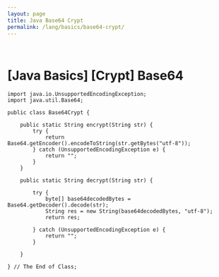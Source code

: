```yaml
---
layout: page
title: Java Base64 Crypt
permalink: /lang/basics/base64-crypt/
---
```


<br/>

# [Java Basics] [Crypt] Base64


    import java.io.UnsupportedEncodingException;
    import java.util.Base64;

    public class Base64Crypt {

        public static String encrypt(String str) {
            try {
                return Base64.getEncoder().encodeToString(str.getBytes("utf-8"));
            } catch (UnsupportedEncodingException e) {
                return "";
            }
        }

        public static String decrypt(String str) {

            try {            
                byte[] base64decodedBytes = Base64.getDecoder().decode(str);               
                String res = new String(base64decodedBytes, "utf-8");
                return res;

            } catch (UnsupportedEncodingException e) {
                return "";
            }

        }

    } // The End of Class;
